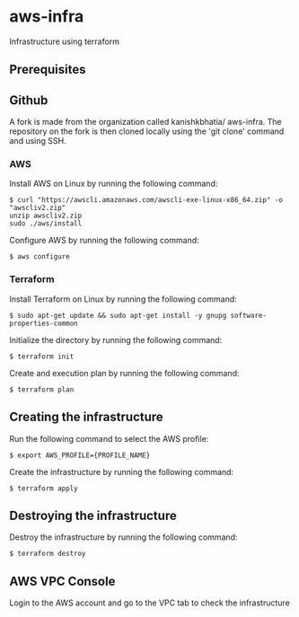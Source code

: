 # aws-infra
Infrastructure using terraform

## Prerequisites

## Github
A fork is made from the organization called kanishkbhatia/ aws-infra. The repository on the fork is then cloned locally using the 'git clone' command and using SSH.

### AWS
Install AWS on Linux by running the following command:

```
$ curl "https://awscli.amazonaws.com/awscli-exe-linux-x86_64.zip" -o "awscliv2.zip"
unzip awscliv2.zip
sudo ./aws/install
```

Configure AWS by running the following command:

```
$ aws configure
```

### Terraform
Install Terraform on Linux by running the following command:

```
$ sudo apt-get update && sudo apt-get install -y gnupg software-properties-common
```

Initialize the directory by running the following command:

```
$ terraform init
```

Create and execution plan by running the following command:

```
$ terraform plan
```

## Creating the infrastructure

Run the following command to select the AWS profile:

```
$ export AWS_PROFILE={PROFILE_NAME}
```

Create the infrastructure by running the following command:

```
$ terraform apply
```

## Destroying the infrastructure

Destroy the infrastructure by running the following command:

```
$ terraform destroy
```

## AWS VPC Console

Login to the AWS account and go to the VPC tab to check the infrastructure